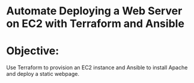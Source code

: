 # Automate Deploying a Web Server on EC2 with Terraform and Ansible
# Objective: 
  Use Terraform to provision an EC2 instance and Ansible to install Apache and deploy a static webpage.
